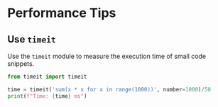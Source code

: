 # Performance Tips

## Use `timeit`

Use the `timeit` module to measure the execution time of small code snippets.

```python
from timeit import timeit

time = timeit('sum(x * x for x in range(1000))', number=1000)/50
print(f"Time: {time} ms")
```
